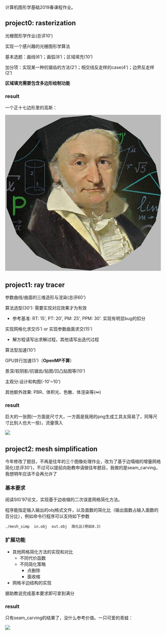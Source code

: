计算机图形学基础2019春课程作业。

## project0: rasterization

光栅图形学作业(总评10’)

实现一个感兴趣的光栅图形学算法

基本选题：画线(6’)；画弧(8’)；区域填充(10’)

加分项：实现某一种抗锯齿的方法(2’)；相交线反走样的case(4’)；边界反走样(2’)

**区域填充需要包含多边形绘制功能**

### result

一个正十七边形里的高斯：

![](./rasterization/result/polygon.png)

## project1: ray tracer

参数曲线/曲面的三维造形与渲染(总评60')

算法选型(30'): 需要实现对应效果才为有效

- 参考基准: RT: 15', PT: 20', PM: 25', PPM: 30'. 实现有明显bug的扣分

实现网格化求交(5') or 实现参数曲面求交(15')
- 解方程请写出求解过程，其他请写出迭代过程

算法型加速(10')

GPU并行加速(5')（**OpenMP不算**）

景深/软阴影/抗锯齿/贴图/凹凸贴图等(10')

主观分:设计和构图(-10'~10')

其他额外效果: PBR、体积光、色散、体渲染等($\infty$)

### result

巨大的一张图(一方面是尺寸大，一方面是我用的png生成工具太简易了，同等尺寸比别人也大一些)，流量慎入

![](./ray_tracer/report/finalr.png)

## project2: mesh simplification

今年修改了题目，不再是往年的三个图像处理作业，改为了基于边塌缩的增量网格简化(总评30')，不过可以提前向助教申请做往年题目，我做的是seam\_carving，我想明年应该不会再允许了

### 基本要求

阅读SIG’97论文，实现基于边收缩的二次误差网格简化方法。

程序能指定输入输出的obj格式文件，以及面数的简化比（输出面数占输入面数的百分比），例如命令行程序可以支持如下参数

```
./mesh_simp  in.obj  out.obj  简化比(例如0.3)
```

### 扩展功能
- 其他网格简化方法的实现和对比
  - 不同代价函数
  - 不同简化策略
    - 点删除
    - 面收缩
- 网格半边结构的实现

据助教说完成基本要求即可拿到满分

### result

只有seam\_carving的结果了，没什么参考价值。一只可爱的青蛙：

![](./seam_carving/output/6-rc-seam.png)